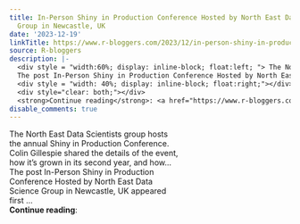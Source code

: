 ```yaml
---
title: In-Person Shiny in Production Conference Hosted by North East Data Science
  Group in Newcastle, UK
date: '2023-12-19'
linkTitle: https://www.r-bloggers.com/2023/12/in-person-shiny-in-production-conference-hosted-by-north-east-data-science-group-in-newcastle-uk/
source: R-bloggers
description: |-
  <div style = "width:60%; display: inline-block; float:left; "> The North East Data Scientists group hosts the annual Shiny in Production Conference. Colin Gillespie shared the details of the event, how it’s grown in its second year, and how...<br />
  The post In-Person Shiny in Production Conference Hosted by North East Data Science Group in Newcastle, UK appeared first ...</div>
  <div style = "width: 40%; display: inline-block; float:right;"></div>
  <div style="clear: both;"></div>
  <strong>Continue reading</strong>: <a href="https://www.r-bloggers.com/2023/12/in-person-shiny-in-production-conferenc ...
disable_comments: true
---
```

<div style = "width:60%; display: inline-block; float:left; "> The North East Data Scientists group hosts the annual Shiny in Production Conference. Colin Gillespie shared the details of the event, how it’s grown in its second year, and how...<br />
The post In-Person Shiny in Production Conference Hosted by North East Data Science Group in Newcastle, UK appeared first ...</div>
<div style = "width: 40%; display: inline-block; float:right;"></div>
<div style="clear: both;"></div>
<strong>Continue reading</strong>: <a href="https://www.r-bloggers.com/2023/12/in-person-shiny-in-production-conferenc ...